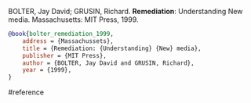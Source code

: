 BOLTER, Jay David; GRUSIN, Richard. **Remediation**: Understanding New media. Massachusetts: MIT Press, 1999.

```bibtex
@book{bolter_remediation_1999,
	address = {Massachussets},
	title = {Remediation: {Understanding} {New} media},
	publisher = {MIT Press},
	author = {BOLTER, Jay David and GRUSIN, Richard},
	year = {1999},
}
```

#reference